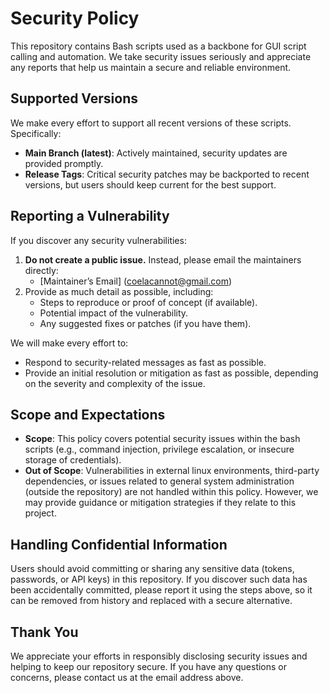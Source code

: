 # Security Policy

This repository contains Bash scripts used as a backbone for GUI script calling and automation. We take security issues seriously and appreciate any reports that help us maintain a secure and reliable environment.

## Supported Versions

We make every effort to support all recent versions of these scripts. Specifically:
- **Main Branch (latest)**: Actively maintained, security updates are provided promptly.
- **Release Tags**: Critical security patches may be backported to recent versions, but users should keep current for the best support.

## Reporting a Vulnerability

If you discover any security vulnerabilities:
1. **Do not create a public issue.** Instead, please email the maintainers directly:
   - [Maintainer’s Email] (coelacannot@gmail.com)
2. Provide as much detail as possible, including:
   - Steps to reproduce or proof of concept (if available).
   - Potential impact of the vulnerability.
   - Any suggested fixes or patches (if you have them).

We will make every effort to:
- Respond to security-related messages as fast as possible.
- Provide an initial resolution or mitigation as fast as possible, depending on the severity and complexity of the issue.

## Scope and Expectations

- **Scope**: This policy covers potential security issues within the bash scripts (e.g., command injection, privilege escalation, or insecure storage of credentials).
- **Out of Scope**: Vulnerabilities in external linux environments, third-party dependencies, or issues related to general system administration (outside the repository) are not handled within this policy. However, we may provide guidance or mitigation strategies if they relate to this project.

## Handling Confidential Information

Users should avoid committing or sharing any sensitive data (tokens, passwords, or API keys) in this repository. If you discover such data has been accidentally committed, please report it using the steps above, so it can be removed from history and replaced with a secure alternative.

## Thank You

We appreciate your efforts in responsibly disclosing security issues and helping to keep our repository secure. If you have any questions or concerns, please contact us at the email address above.
